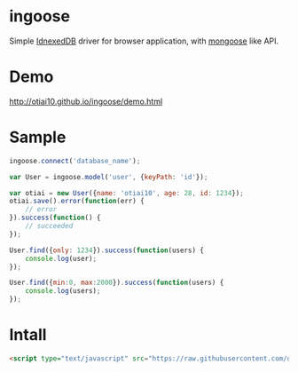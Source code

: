 ingoose
=======

Simple [IdnexedDB](https://developer.mozilla.org/en-US/docs/Web/API/IndexedDB_API) driver for browser application, with [mongoose](http://mongoosejs.com/) like API.

Demo
=======

http://otiai10.github.io/ingoose/demo.html

Sample
======

```javascript
ingoose.connect('database_name');

var User = ingoose.model('user', {keyPath: 'id'});

var otiai = new User({name: 'otiai10', age: 28, id: 1234});
otiai.save().error(function(err) {
    // error
}).success(function() {
    // succeeded
});

User.find({only: 1234}).success(function(users) {
    console.log(user);
});

User.find({min:0, max:2000}).success(function(users) {
    console.log(users);
});
```

Intall
======

```html
<script type="text/javascript" src="https://raw.githubusercontent.com/otiai10/ingoose/dest/ingoose.min.js"></script>
```
